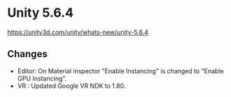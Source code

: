 # Unity 5.6.4

https://unity3d.com/unity/whats-new/unity-5.6.4

## Changes



*   Editor: On Material inspector "Enable Instancing" is changed to "Enable GPU Instancing".
*   VR : Updated Google VR NDK to 1.80.